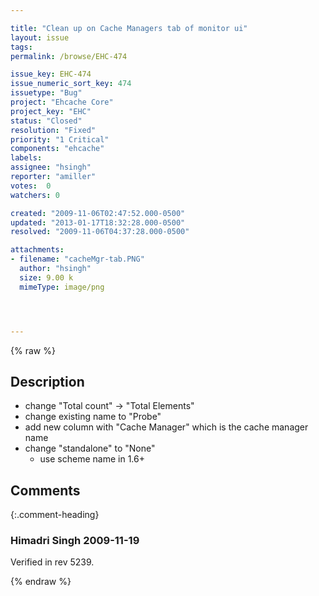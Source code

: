 ```yaml
---

title: "Clean up on Cache Managers tab of monitor ui"
layout: issue
tags: 
permalink: /browse/EHC-474

issue_key: EHC-474
issue_numeric_sort_key: 474
issuetype: "Bug"
project: "Ehcache Core"
project_key: "EHC"
status: "Closed"
resolution: "Fixed"
priority: "1 Critical"
components: "ehcache"
labels: 
assignee: "hsingh"
reporter: "amiller"
votes:  0
watchers: 0

created: "2009-11-06T02:47:52.000-0500"
updated: "2013-01-17T18:32:28.000-0500"
resolved: "2009-11-06T04:37:28.000-0500"

attachments:
- filename: "cacheMgr-tab.PNG"
  author: "hsingh"
  size: 9.00 k
  mimeType: image/png




---
```


{% raw %}

## Description

<div markdown="1" class="description">

- change "Total count" -> "Total Elements"
- change existing name to "Probe"
- add new column with "Cache Manager" which is the cache manager name
- change "standalone" to "None" 
	- use scheme name in 1.6+

</div>

## Comments


{:.comment-heading}
### **Himadri Singh** <span class="date">2009-11-19</span>

<div markdown="1" class="comment">

Verified in rev 5239.

</div>



{% endraw %}
